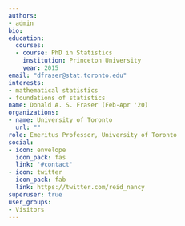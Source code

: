 ```yaml
---
authors:
- admin
bio: 
education:
  courses:
  - course: PhD in Statistics
    institution: Princeton University
    year: 2015
email: "dfraser@stat.toronto.edu"
interests:
- mathematical statistics
- foundations of statistics
name: Donald A. S. Fraser (Feb-Apr '20)
organizations:
- name: University of Toronto
  url: ""
role: Emeritus Professor, University of Toronto
social:
- icon: envelope
  icon_pack: fas
  link: '#contact'
- icon: twitter
  icon_pack: fab
  link: https://twitter.com/reid_nancy
superuser: true
user_groups:
- Visitors
---
```


